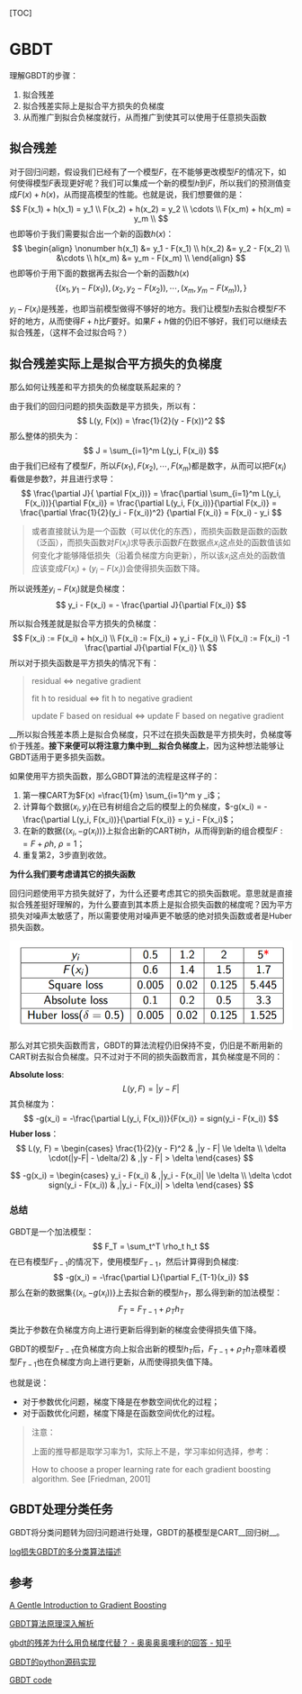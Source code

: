 

[TOC]

# GBDT

理解GBDT的步骤：

1. 拟合残差
2. 拟合残差实际上是拟合平方损失的负梯度
3. 从而推广到拟合负梯度就行，从而推广到使其可以使用于任意损失函数





## 拟合残差

对于回归问题，假设我们已经有了一个模型$F$，在不能够更改模型$F$的情况下，如何使得模型$F$表现更好呢？我们可以集成一个新的模型$h$到$F$，所以我们的预测值变成$F(x) + h(x)$，从而提高模型的性能。也就是说，我们想要做的是：
$$
F(x_1) + h(x_1) = y_1 \\
F(x_2) + h(x_2) = y_2 \\
\cdots \\
F(x_m) + h(x_m) = y_m \\
$$
也即等价于我们需要拟合出一个新的函数$h(x)$：
$$
\begin{align}
\nonumber h(x_1) &= y_1 - F(x_1) \\
h(x_2) &= y_2 - F(x_2) \\
&\cdots \\
h(x_m) &= y_m - F(x_m) \\
\end{align}
$$
也即等价于用下面的数据再去拟合一个新的函数$h(x)$
$$
\{(x_1, y_1 - F(x_1)),  (x_2, y_2 - F(x_2)),  \cdots, (x_m, y_m - F(x_m)), \}
$$


$y_i - F(x_i)$是残差，也即当前模型做得不够好的地方。我们让模型$h$去拟合模型$F$不好的地方，从而使得$F + h$比$F$要好。如果$F+h$做的仍旧不够好，我们可以继续去拟合残差，（这样不会过拟合吗？）



## 拟合残差实际上是拟合平方损失的负梯度

那么如何让残差和平方损失的负梯度联系起来的？

由于我们的回归问题的损失函数是平方损失，所以有：
$$
L(y, F(x)) = \frac{1}{2}(y - F(x))^2
$$
那么整体的损失为：
$$
J = \sum_{i=1}^m L(y_i, F(x_i))
$$
由于我们已经有了模型$F$，所以$F(x_1), F(x_2), \cdots, F(x_m)$都是数字，从而可以把$F(x_i)$看做是参数?，并且进行求导：
$$
\frac{\partial J}{ \partial F(x_i))} = \frac{\partial \sum_{i=1}^m L(y_i, F(x_i))}{\partial F(x_i)} = \frac{\partial L(y_i, F(x_i))}{\partial F(x_i)} = \frac{\partial \frac{1}{2}(y_i - F(x_i))^2} {\partial F(x_i)} = F(x_i) - y_i
$$
> 或者直接就认为是一个函数（可以优化的东西），而损失函数是函数的函数（泛函），而损失函数对$F(x_i)$求导表示函数$F$在数据点$x_i$这点处的函数值该如何变化才能够降低损失（沿着负梯度方向更新），所以该$x_i$这点处的函数值应该变成$F(x_i) + (y_i - F(x_i))$会使得损失函数下降。

所以说残差$y_i - F(x_i)$就是负梯度：
$$
y_i - F(x_i) = - \frac{\partial J}{\partial F(x_i)}
$$


所以拟合残差就是拟合平方损失的负梯度：
$$
F(x_i) := F(x_i)  + h(x_i) \\
F(x_i) := F(x_i)  + y_i - F(x_i) \\
F(x_i) := F(x_i)  -1 \frac{\partial J}{\partial F(x_i)} \\
$$
所以对于损失函数是平方损失的情况下有：

> residual <=> negative gradient
>
> fit h to residual  <=> fit h to negative gradient
>
> update F based on residual <=> update F based on negative gradient

__所以拟合残差本质上是拟合负梯度，只不过在损失函数是平方损失时，负梯度等价于残差。__接下来便可以将注意力集中到__拟合负梯度上__，因为这种想法能够让GBDT适用于更多损失函数。



如果使用平方损失函数，那么GBDT算法的流程是这样子的：

1. 第一棵CART为$F(x) =\frac{1}{m} \sum_{i=1}^m y _i$；
2. 计算每个数据$(x_i, y_i)$在已有树组合之后的模型上的负梯度，$-g(x_i) = -\frac{\partial L(y_i, F(x_i))}{\partial F(x_i)} = y_i - F(x_i)$；
3. 在新的数据$\{(x_i, -g(x_i))\}$上拟合出新的CART树$h$，从而得到新的组合模型$F : = F + \rho h, \ \rho = 1$；
4. 重复第2，3步直到收敛。



__为什么我们要考虑请其它的损失函数__

回归问题使用平方损失就好了，为什么还要考虑其它的损失函数呢。意思就是直接拟合残差挺好理解的，为什么要直到其本质上是拟合损失函数的梯度呢？因为平方损失对噪声太敏感了，所以需要使用对噪声更不敏感的绝对损失函数或者是Huber损失函数。

![image-20190720091030548](../../assets/GBDT.assert/image-20190720091030548.png)



那么对其它损失函数而言，GBDT的算法流程仍旧保持不变，仍旧是不断用新的CART树去拟合负梯度。只不过对于不同的损失函数而言，其负梯度是不同的：

__Absolute loss__:
$$
L(y, F) = | y - F|
$$
其负梯度为：
$$
-g(x_i) = -\frac{\partial L(y_i, F(x_i))}{F(x_i)} = sign(y_i - F(x_i))
$$
__Huber loss__：
$$
L(y, F) = \begin{cases} 
\frac{1}{2}(y - F)^2 & ,|y - F| \le \delta \\
\delta \cdot(|y-F| - \delta/2) & ,|y - F| > \delta
\end{cases}
$$

$$
-g(x_i) = \begin{cases} 
y_i - F(x_i) & ,|y_i - F(x_i)| \le \delta \\
\delta \cdot sign(y_i - F(x_i)) & ,|y_i - F(x_i)| > \delta
\end{cases}
$$


### 总结

GBDT是一个加法模型：
$$
F_T = \sum_t^T \rho_t h_t
$$
在已有模型$F_{T-1}$的情况下，使用模型$F_{T-1}$，然后计算得到负梯度:
$$
-g(x_i) = -\frac{\partial L}{\partial F_{T-1}(x_i)}
$$
那么在新的数据集$\{(x_i, -g(x_i))\}$上去拟合新的模型$h_T$，那么得到新的加法模型：
$$
F_T = F_{T-1} + \rho_T h_T
$$


类比于参数在负梯度方向上进行更新后得到新的梯度会使得损失值下降。

GBDT的模型$F_{T-1}$在负梯度方向上拟合出新的模型$h_T$后，$F_{T-1} + \rho_T h_T$意味着模型$F_{T-1}$也在负梯度方向上进行更新，从而使得损失值下降。



也就是说：

* 对于参数优化问题，梯度下降是在参数空间优化的过程；
* 对于函数优化问题，梯度下降是在函数空间优化的过程。



> 注意：
>
> 上面的推导都是取学习率为1，实际上不是，学习率如何选择，参考：
>
> How to choose a proper learning rate for each gradient boosting algorithm. See [Friedman, 2001]



## GBDT处理分类任务

GBDT将分类问题转为回归问题进行处理，GBDT的基模型是CART__回归树__。



[ log损失GBDT的多分类算法描述](https://blog.csdn.net/qq_24519677/article/details/82020863)







## 参考

[A Gentle Introduction to Gradient Boosting](http://www.ccs.neu.edu/home/vip/teach/MLcourse/4_boosting/slides/gradient_boosting.pdf)

[GBDT算法原理深入解析](https://www.zybuluo.com/yxd/note/611571)

[gbdt的残差为什么用负梯度代替？ - 奥奥奥奥噢利的回答 - 知乎](https://www.zhihu.com/question/63560633/answer/581670747)

[GBDT的python源码实现](https://zhuanlan.zhihu.com/p/32181306)

[GBDT code](https://github.com/RRdmlearning/Machine-Learning-From-Scratch/tree/master/gradient_boosting_decision_tree)

